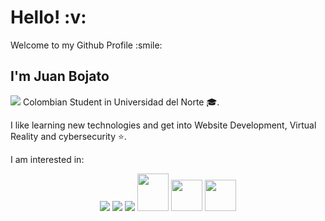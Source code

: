 <h1> Hello! :v:</h1>
<p> Welcome to my Github Profile :smile:<p>
<h2> I'm Juan Bojato </h2>

<img src="https://flagpedia.net/data/flags/icon/16x12/co.webp"> Colombian Student in Universidad del Norte :mortar_board:.
      
I like learning new technologies and get into Website Development, Virtual Reality and cybersecurity :star:.

I am interested in:
<div align="center">
  <img src="https://upload.wikimedia.org/wikipedia/commons/thumb/a/a7/React-icon.svg/80px-React-icon.svg.png"> <img src="https://upload.wikimedia.org/wikipedia/commons/thumb/9/99/Unofficial_JavaScript_logo_2.svg/55px-Unofficial_JavaScript_logo_2.svg.png">
<img src="https://icon-icons.com/icons2/2389/PNG/48/unity_logo_icon_144772.png">
<img src="https://cdn.worldvectorlogo.com/logos/golang-gopher.svg" width="50px" height="60px">
<img src="https://image.flaticon.com/icons/svg/226/226777.svg"  width="50px" height="50px">
<img src="https://image.flaticon.com/icons/svg/919/919852.svg"  width="50px" height="50px">
</div>
